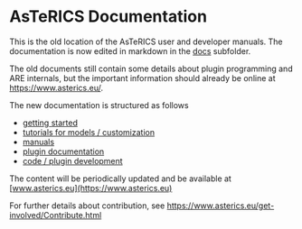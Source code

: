 # AsTeRICS Documentation

This is the old location of the AsTeRICS user and developer manuals. The documentation is now edited in markdown in the [docs](./docs/) subfolder. 

The old documents still contain some details about plugin programming and ARE internals, but the important information should already be online at https://www.asterics.eu/.

The new documentation is structured as follows

* [getting started](./docs/get-started/)
* [tutorials for models / customization](./docs/customize/)
* [manuals](./docs/manuals/)
* [plugin documentation](./docs/plugins/)
* [code / plugin development](./docs/develop/)

The content will be periodically updated and be available at [www.asterics.eu](https://www.asterics.eu)

For further details about contribution, see https://www.asterics.eu/get-involved/Contribute.html